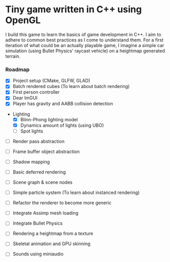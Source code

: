 # Tiny game written in C++ using OpenGL
I build this game to learn the basics of game development in C++. I aim to adhere to common best practices as I come to understand them. For a first iteration of what could be an actually playable game, I imagine a simple car simulation (using Bullet Physics' raycast vehicle) on a heightmap generated terrain.

### Roadmap
- [x] Project setup (CMake, GLFW, GLAD)
- [x] Batch rendered cubes (To learn about batch rendering)
- [x] First person controller
- [x] Dear ImGUI
- [x] Player has gravity and AABB collision detection
- Lighting
    - [x] Blinn-Phong lighting model
    - [x] Dynamics amount of lights (using UBO)
    - [ ] Spot lights
- [ ] Render pass abstraction
- [ ] Frame buffer object abstraction
- [ ] Shadow mapping
- [ ] Basic deferred rendering
- [ ] Scene graph & scene nodes
- [ ] Simple particle system (To learn about instanced rendering)
- [ ] Refactor the renderer to become more generic
- [ ] Integrate Assimp mesh loading
- [ ] Integrate Bullet Physics
- [ ] Rendering a heightmap from a texture
- [ ] Skeletal animation and GPU skinning
- [ ] Sounds using miniaudio




